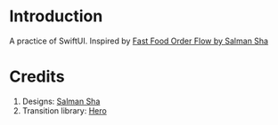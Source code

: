 # Introduction
A practice of SwiftUI. Inspired by [Fast Food Order Flow by Salman Sha](https://dribbble.com/shots/10813423-Fast-Food-Order-Flow)

# Credits
1. Designs: [Salman Sha](https://dribbble.com/shots/10813423-Fast-Food-Order-Flow)
2. Transition library: [Hero](https://github.com/HeroTransitions/Hero)
